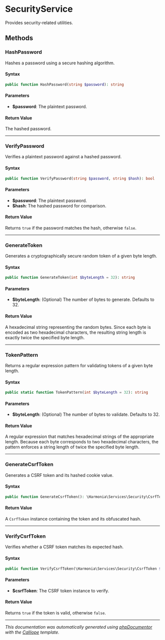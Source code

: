 # SecurityService

Provides security-related utilities.

## Methods

### HashPassword

Hashes a password using a secure hashing algorithm.

#### Syntax

```php
public function HashPassword(string $password): string
```

#### Parameters

- **$password**: The plaintext password.

#### Return Value

The hashed password.

---

### VerifyPassword

Verifies a plaintext password against a hashed password.

#### Syntax

```php
public function VerifyPassword(string $password, string $hash): bool
```

#### Parameters

- **$password**: The plaintext password.
- **$hash**: The hashed password for comparison.

#### Return Value

Returns `true` if the password matches the hash, otherwise `false`.

---

### GenerateToken

Generates a cryptographically secure random token of a given byte length.

#### Syntax

```php
public function GenerateToken(int $byteLength = 32): string
```

#### Parameters

- **$byteLength**: (Optional) The number of bytes to generate. Defaults to 32.

#### Return Value

A hexadecimal string representing the random bytes. Since each byte is encoded as two hexadecimal characters, the resulting string length is exactly twice the specified byte length.

---

### TokenPattern

Returns a regular expression pattern for validating tokens of a given
byte length.

#### Syntax

```php
public static function TokenPattern(int $byteLength = 32): string
```

#### Parameters

- **$byteLength**: (Optional) The number of bytes to validate. Defaults to 32.

#### Return Value

A regular expression that matches hexadecimal strings of the appropriate length. Because each byte corresponds to two hexadecimal characters, the pattern enforces a string length of twice the specified byte length.

---

### GenerateCsrfToken

Generates a CSRF token and its hashed cookie value.

#### Syntax

```php
public function GenerateCsrfToken(): \Harmonia\Services\Security\CsrfToken
```

#### Return Value

A `CsrfToken` instance containing the token and its obfuscated hash.

---

### VerifyCsrfToken

Verifies whether a CSRF token matches its expected hash.

#### Syntax

```php
public function VerifyCsrfToken(\Harmonia\Services\Security\CsrfToken $csrfToken): bool
```

#### Parameters

- **$csrfToken**: The CSRF token instance to verify.

#### Return Value

Returns `true` if the token is valid, otherwise `false`.

---

*This documentation was automatically generated using [phpDocumentor](http://www.phpdoc.org/) with the [Calliope](https://github.com/DaphneWebFramework/Calliope) template.*
